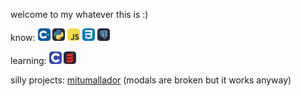 welcome to my whatever this is :)

know: 
<img src="https://github.com/tandpfun/skill-icons/blob/main/icons/CPP.svg" alt="C++ Icon" width="20"/> 
<img src="https://github.com/tandpfun/skill-icons/blob/main/icons/Python-Dark.svg" alt="Python" width="20"/>
<img src="https://github.com/tandpfun/skill-icons/blob/main/icons/JavaScript.svg" alt="JavaScript" width="20"/>
<img src="https://github.com/tandpfun/skill-icons/blob/main/icons/CSS.svg" alt="CSS" width="20"/>
<img src="https://github.com/tandpfun/skill-icons/blob/main/icons/PostgreSQL-Dark.svg" alt="PSQL" width="20"/>
<br>

learning:
<img src="https://github.com/tandpfun/skill-icons/blob/main/icons/C.svg" alt="C" width="20"/> 
<img src="https://github.com/tandpfun/skill-icons/blob/main/icons/Scala-Dark.svg" alt="scala" width="20"/>
<br>

silly projects:
[mitumallador](https://m1tuw.github.io/) (modals are broken but it works anyway)

<!--
**m1tuw/m1tuw** is a ✨ _special_ ✨ repository because its `README.md` (this file) appears on your GitHub profile.

Here are some ideas to get you started:

- 🔭 I’m currently working on ...
- 🌱 I’m currently learning ...
- 👯 I’m looking to collaborate on ...
- 🤔 I’m looking for help with ...
- 💬 Ask me about ...
- 📫 How to reach me: ...
- 😄 Pronouns: ...
- ⚡ Fun fact: ...
-->

